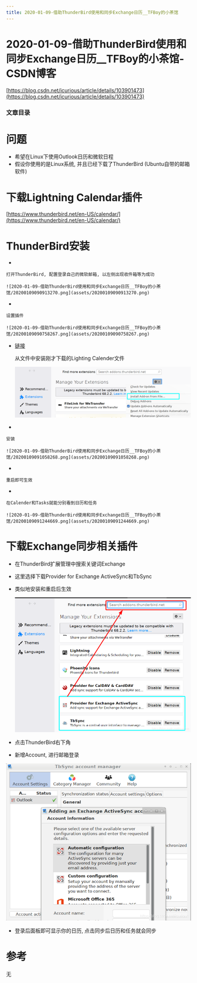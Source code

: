 ```yaml
---
title: 2020-01-09-借助ThunderBird使用和同步Exchange日历__TFBoy的小茶馆
---
```


# 2020-01-09-借助ThunderBird使用和同步Exchange日历__TFBoy的小茶馆-CSDN博客

[https://blog.csdn.net/icurious/article/details/103901473](https://blog.csdn.net/icurious/article/details/103901473)

### 文章目录

# 问题

- 希望在Linux下使用Outlook日历和微软日程
- 假设你使用的是Linux系统, 并且已经下载了ThunderBird (Ubuntu自带的邮箱软件)

# 下载Lightning Calendar插件

[https://www.thunderbird.net/en-US/calendar/](https://www.thunderbird.net/en-US/calendar/)

# ThunderBird安装

- 
    
    打开ThunderBird, 配置登录自己的微软邮箱, 以左侧出现收件箱等为成功
    
    ![2020-01-09-借助ThunderBird使用和同步Exchange日历__TFBoy的小茶馆/20200109090913270.png](assets/20200109090913270.png)
    
- 
    
    设置插件
    
    ![2020-01-09-借助ThunderBird使用和同步Exchange日历__TFBoy的小茶馆/20200109090758267.png](assets/20200109090758267.png)
    
- [链接](https://addons.thunderbird.net/addon/lightning/)
    
    从文件中安装刚才下载的Lighting Calender文件
    
    ![2020-01-09-借助ThunderBird使用和同步Exchange日历__TFBoy的小茶馆/20200109090723527.png](assets/20200109090723527.png)
    
- 
    
    安装
    
    ![2020-01-09-借助ThunderBird使用和同步Exchange日历__TFBoy的小茶馆/20200109091058268.png](assets/20200109091058268.png)
    
- 
    
    重启即可生效
    
- 
    
    在Calender和Tasks就能分别看到日历和任务
    
    ![2020-01-09-借助ThunderBird使用和同步Exchange日历__TFBoy的小茶馆/20200109091244669.png](assets/20200109091244669.png)
    

# 下载Exchange同步相关插件

- 在ThunderBird扩展管理中搜索关键词Exchange
- 这里选择下载Provider for Exchange ActiveSync和TbSync
- 类似地安装和重启后生效
    
    ![2020-01-09-借助ThunderBird使用和同步Exchange日历__TFBoy的小茶馆/20200109091533140.png](assets/20200109091533140.png)
    
- 点击ThunderBird右下角
- 新增Account, 进行邮箱登录

![2020-01-09-借助ThunderBird使用和同步Exchange日历__TFBoy的小茶馆/20200109091815842.png](assets/20200109091815842.png)

- 登录后面板即可显示你的日历, 点击同步后日历和任务就会同步

# 参考

无